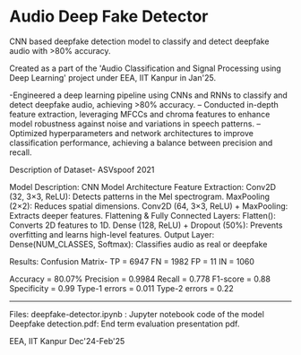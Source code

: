 # Audio Deep Fake Detector
CNN based deepfake detection model to classify and detect deepfake audio with >80% accuracy. 

Created as a part of the 'Audio Classification and Signal Processing using Deep Learning' project under EEA, IIT Kanpur in Jan'25.

-Engineered a deep learning pipeline using CNNs and RNNs to classify and detect deepfake audio, achieving >80% accuracy.
– Conducted in-depth feature extraction, leveraging MFCCs and chroma features to enhance model robustness against noise and variations in speech patterns.
– Optimized hyperparameters and network architectures to improve classification performance, achieving a balance between precision and recall.

Description of Dataset- ASVspoof 2021

Model Description:
CNN Model Architecture
 Feature Extraction:
Conv2D (32, 3×3, ReLU): Detects patterns in the Mel spectrogram.
MaxPooling (2×2): Reduces spatial dimensions.
Conv2D (64, 3×3, ReLU) + MaxPooling: Extracts deeper features.
Flattening & Fully Connected Layers:
Flatten(): Converts 2D features to 1D.
Dense (128, ReLU) + Dropout (50%): Prevents
overfitting and learns high-level features.
Output Layer:
Dense(NUM_CLASSES, Softmax): Classifies audio as real or deepfake

Results:
Confusion Matrix- 
TP = 6947
FN = 1982
FP = 11
IN = 1060

Accuracy = 80.07%
Precision = 0.9984
Recall = 0.778
F1-score = 0.88
Specificity = 0.99
Type-1 errors = 0.011
Type-2 errors = 0.22

_______________________________________________________

Files:
deepfake-detector.ipynb : Jupyter notebook code of the model
Deepfake detection.pdf: End term evaluation presentation pdf. 

EEA, IIT Kanpur
Dec'24-Feb'25
